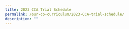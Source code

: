 ```yaml
---
title: 2023 CCA Trial Schedule
permalink: /our-co-curriculum/2023-CCA-trial-schedule/
description: ""
---
```

